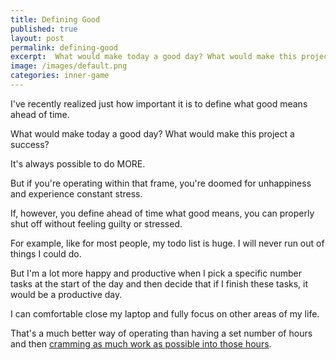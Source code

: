 ```yaml
---
title: Defining Good
published: true
layout: post
permalink: defining-good
excerpt:  What would make today a good day? What would make this project a success?
image: /images/default.png
categories: inner-game
---
```


I've recently realized just how important it is to define what good means ahead of time.

What would make today a good day? What would make this project a success?

It's always possible to do MORE. 

But if you're operating within that frame, you're doomed for unhappiness and experience constant stress.

If, however, you define ahead of time what good means, you can properly shut off without feeling guilty or stressed.

For example, like for most people, my todo list is huge. I will never run out of things I could do.

But I'm a lot more happy and productive when I pick a specific number tasks at the start of the day and then decide that if I finish these tasks, it would be a productive day. 

I can comfortable close my laptop and fully focus on other areas of my life.

That's a much better way of operating than having a set number of hours and then [cramming as much work as possible into those hours](/workaholic).

